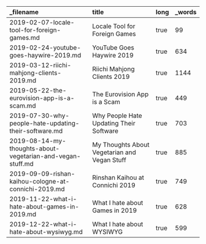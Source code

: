| _filename                                                  | title                                        | long | _words |
| :--------------------------------------------------------- | :------------------------------------------- | :--- | :----- |
| 2019-02-07-locale-tool-for-foreign-games.md                | Locale Tool for Foreign Games                | true | 99     |
| 2019-02-24-youtube-goes-haywire-2019.md                    | YouTube Goes Haywire 2019                    | true | 634    |
| 2019-03-12-riichi-mahjong-clients-2019.md                  | Riichi Mahjong Clients 2019                  | true | 1144   |
| 2019-05-22-the-eurovision-app-is-a-scam.md                 | The Eurovision App is a Scam                 | true | 449    |
| 2019-07-30-why-people-hate-updating-their-software.md      | Why People Hate Updating Their Software      | true | 703    |
| 2019-08-14-my-thoughts-about-vegetarian-and-vegan-stuff.md | My Thoughts About Vegetarian and Vegan Stuff | true | 885    |
| 2019-09-09-rishan-kaihou-cologne-at-connichi-2019.md       | Rinshan Kaihou at Connichi 2019              | true | 749    |
| 2019-11-22-what-i-hate-about-games-in-2019.md              | What I hate about Games in 2019              | true | 628    |
| 2019-12-22-what-i-hate-about-wysiwyg.md                    | What I hate about WYSIWYG                    | true | 599    |
